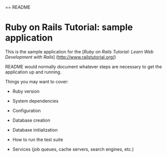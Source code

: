 == README


# Ruby on Rails Tutorial: sample application

This is the sample application for the
[*Ruby on Rails Tutorial: Learn Web Development with Rails*]
(http://www.railstutorial.org/)

README would normally document whatever steps are necessary to get the
application up and running.

Things you may want to cover:

* Ruby version

* System dependencies

* Configuration

* Database creation

* Database initialization

* How to run the test suite

* Services (job queues, cache servers, search engines, etc.)

